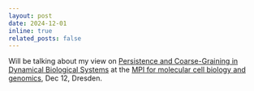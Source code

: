 ```yaml
---
layout: post
date: 2024-12-01
inline: true
related_posts: false
---
```


Will be talking about my view on [Persistence and Coarse-Graining in Dynamical Biological Systems](/assets/talks/2024_dresden.pdf) at the [MPI for molecular cell biology and genomics](https://www.mpi-cbg.de/), Dec 12, Dresden.